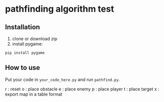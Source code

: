 # pathfinding algorithm test
## Installation
1. clone or download zip
2. install pygame:
```
pip install pygame
```

## How to use
Put your code in `your_code_here.py` and run `pathfind.py`. 

r : reset
o : place obstacle
e : place enemy
p : place player
t : place target
x : export map in a table format